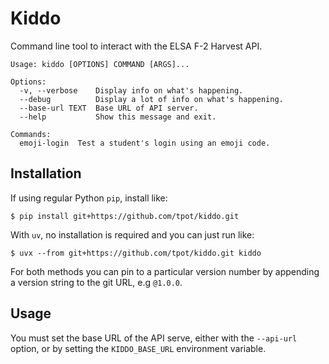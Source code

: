 # Kiddo

Command line tool to interact with the ELSA F-2 Harvest API.

```
Usage: kiddo [OPTIONS] COMMAND [ARGS]...

Options:
  -v, --verbose    Display info on what's happening.
  --debug          Display a lot of info on what's happening.
  --base-url TEXT  Base URL of API server.
  --help           Show this message and exit.

Commands:
  emoji-login  Test a student's login using an emoji code.

```

## Installation

If using regular Python `pip`, install like:
```
$ pip install git+https://github.com/tpot/kiddo.git
```

With `uv`, no installation is required and you can just run like:
```
$ uvx --from git+https://github.com/tpot/kiddo.git kiddo
```

For both methods you can pin to a particular version number by appending a version string to the git URL, e.g `@1.0.0`.

## Usage

You must set the base URL of the API serve, either with the `--api-url` option, or by setting the `KIDDO_BASE_URL` environment variable.
